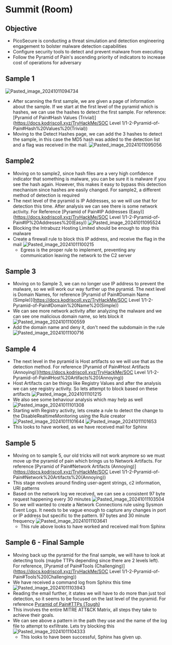 # Summit (Room)
## Objective
- PicoSecure is conducting a threat simulation and detection engineering engagement to bolster malware detection capabilities
- Configure security tools to detect and prevent malware from executing
- Follow the Pyramid of Pain's ascending priority of indicators to increase cost of operations for adversary
## Sample 1
![Pasted_image_20241011094734](//assets/Pasted_image_20241011094734.webp)
- After scanning the first sample, we are given a page of information about the sample. If we start at the first level of the pyramid which is hashes, we can use the hashes to detect the first sample. For reference: [Pyramid of Pain#Hash Values (Trivial)](https://docs.kodriscoll.xyz/TryHackMe/SOC Level 1/1-2-Pyramid-of-Pain#Hash%20Values%20(Trivial))
- Moving to the Detect Hashes page, we can add the 3 hashes to detect the sample, in this case the MD5 hash was added to the detection list and a flag was received in the mail.
![Pasted_image_20241011095056](//assets/Pasted_image_20241011095056.webp)
## Sample2
- Moving on to sample2, since hash files are a very high confidence indicator that something is malware, you can be sure it is malware if you see the hash again. However, this makes it easy to bypass this detection mechanism since hashes are easily changed. For sample2, a different method of detection is required
- The next level of the pyramid is IP Addresses, so we will use that for detection this time. After analysis we can see there is some network activity. For Reference [Pyramid of Pain#IP Addresses (Easy)](https://docs.kodriscoll.xyz/TryHackMe/SOC Level 1/1-2-Pyramid-of-Pain#IP%20Addresses%20(Easy))
![Pasted_image_20241011095524](//assets/Pasted_image_20241011095524.webp)
- Blocking the Intrabuzz Hosting Limited should be enough to stop this malware
- Create a firewall rule to block this IP address, and receive the flag in the mail
![Pasted_image_20241011100215](//assets/Pasted_image_20241011100215.webp)
	- Egress is the proper rule to implement, preventing any communication leaving the network to the C2 server
## Sample 3
- Moving on to Sample 3, we can no longer use IP address to prevent the malware, so we will work our way further up the pyramid. The next level is Domain Names, for reference [Pyramid of Pain#Domain Name (Simple)](https://docs.kodriscoll.xyz/TryHackMe/SOC Level 1/1-2-Pyramid-of-Pain#Domain%20Name%20(Simple))
- We can see more network activity after analyzing the malware and we can see one malicious domain name, so lets block it
![Pasted_image_20241011100559](//assets/Pasted_image_20241011100559.webp)
- Add the domain name and deny it, don't need the subdomain in the rule
![Pasted_image_20241011100716](//assets/Pasted_image_20241011100716.webp)
## Sample 4
- The next level in the pyramid is Host artifacts so we will use that as the detection method. For reference [Pyramid of Pain#Host Artifacts (Annoying)](https://docs.kodriscoll.xyz/TryHackMe/SOC Level 1/1-2-Pyramid-of-Pain#Host%20Artifacts%20(Annoying))
- Host Artifacts can be things like Registry Values and after the analysis we can see registry activity. So lets attempt to block based on these artifacts
![Pasted_image_20241011101215](//assets/Pasted_image_20241011101215.webp)
- We also see some behaviour analysis which may help as well
![Pasted_image_20241011101308](//assets/Pasted_image_20241011101308.webp)
- Starting with Registry activity, lets create a rule to detect the change to the DisableRealtimeMonitoring using the Rule creator
![Pasted_image_20241011101644](//assets/Pasted_image_20241011101644.webp)
![Pasted_image_20241011101653](//assets/Pasted_image_20241011101653.webp)
- This looks to have worked, as we have received mail for Sphinx
## Sample 5
- Moving on to sample 5, our old tricks will not work anymore so we must move up the pyramid of pain which brings us to Network Artifacts. For reference [Pyramid of Pain#Network Artifacts (Annoying)](https://docs.kodriscoll.xyz/TryHackMe/SOC Level 1/1-2-Pyramid-of-Pain#Network%20Artifacts%20(Annoying))
- This stage revolves around finding user-agent strings, c2 information, URI patterns
- Based on the network log we received, we can see a consistent 97 byte request happening every 30 minutes
![Pasted_image_20241011103504](//assets/Pasted_image_20241011103504.webp)
- So we will wanted to create a Network Connections rule using Sysmon Event Logs. It needs to be vague enough to capture any changes in port or IP address but specific to the pattern. 97 bytes and 30 minute frequency
![Pasted_image_20241011103641](//assets/Pasted_image_20241011103641.webp)
	- This rule above looks to have worked and received mail from Sphinx
## Sample 6 - Final Sample
- Moving back up the pyramid for the final sample, we will have to look at detecting tools (maybe TTPs depending since there are 2 levels left). For reference, [Pyramid of Pain#Tools (Challenging)](https://docs.kodriscoll.xyz/TryHackMe/SOC Level 1/1-2-Pyramid-of-Pain#Tools%20(Challenging))
- We have received a command log from Sphinx this time
![Pasted_image_20241011103943](//assets/Pasted_image_20241011103943.webp)
- Reading the email further, it states we will have to do more than just tool detection, so it seems to be focused on the last level of the pyramid. For reference [Pyramid of Pain#TTPs (Tough)](/docs/TryHackMe/SOC%20Level%201/Pyramid-of-Pain.md#TTPs%20(Tough))
- This involves the entire MITRE ATT&CK Matrix, all steps they take to achieve their goals.
- We can see above a pattern in the path they use and the name of the log file to attempt to exfiltrate. Lets try blocking this
![Pasted_image_20241011104333](//assets/Pasted_image_20241011104333.webp)
	- This looks to have been successful, Sphinx has given up.
